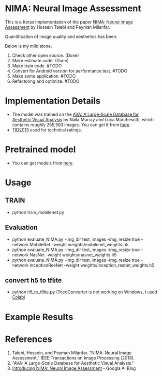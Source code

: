 # NIMA: Neural Image Assessment

This is a Keras implementation of the paper [NIMA: Neural Image Assessment](https://arxiv.org/pdf/1709.05424.pdf) by Hossein Talebi and Peyman Milanfar. 



Quantification of image quality and aesthetics has been.

Below is my mild stone.
1. Check other open source. (Done)
2. Make estimate code. (Done)
3. Make train code. #TODO
4. Convert for Android version for performance test. #TODO
5. Make some application. #TODO
6. Refactoring and optimize. #TODO

# Implementation Details
+ The model was trained on the [AVA: A Large-Scale Database for Aesthetic Visual Analysis](http://refbase.cvc.uab.es/files/MMP2012a.pdf) by Naila Murray and Luca Marchesotti, which contains roughly 255,500 images. You can get it from [here](https://github.com/mtobeiyf/ava_downloader).
+ [TID2013](http://www.ponomarenko.info/tid2013.htm) used for technical ratings.

# Pretrained model
+ You can get models from [here](https://github.com/titu1994/neural-image-assessment/releases).

# Usage
## TRAIN
+ python train_mobilenet.py

## Evaluation
+ python evaluate_NIMA.py -img_dir test_images -img_resize true -network MobileNet -weight weights/mobilenet_weights.h5
+ python evaluate_NIMA.py -img_dir test_images -img_resize true -network NasNet -weight weights/nasnet_weights.h5
+ python evaluate_NIMA.py -img_dir test_images -img_resize true -network InceptionResNet -weight weights/inception_resnet_weights.h5

## convert h5 to tflite
+ python h5_to_tflite.py (TocoConverter is not working on Windows, I used [Colab](https://colab.research.google.com))



# Example Results


# References
1. Talebi, Hossein, and Peyman Milanfar. "NIMA: Neural Image Assessment." IEEE Transactions on Image Processing (2018).
2. "AVA: A Large-Scale Database for Aesthetic Visual Analysis." 
3. [Introducing NIMA: Neural Image Assessment](https://ai.googleblog.com/2017/12/introducing-nima-neural-image-assessment.html) - Googla AI Blog

